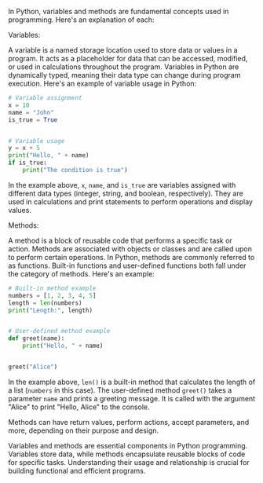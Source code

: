 In Python, variables and methods are fundamental concepts used in programming. Here's an explanation of each:

Variables:

A variable is a named storage location used to store data or values in a program. It acts as a placeholder for data that can be accessed, modified, or used in calculations throughout the program. Variables in Python are dynamically typed, meaning their data type can change during program execution. Here's an example of variable usage in Python:

```python
# Variable assignment
x = 10
name = "John"
is_true = True


# Variable usage
y = x + 5
print("Hello, " + name)
if is_true:
    print("The condition is true")
```

In the example above, `x`, `name`, and `is_true` are variables assigned with different data types (integer, string, and boolean, respectively). They are used in calculations and print statements to perform operations and display values.

Methods:

A method is a block of reusable code that performs a specific task or action. Methods are associated with objects or classes and are called upon to perform certain operations. In Python, methods are commonly referred to as functions. Built-in functions and user-defined functions both fall under the category of methods. Here's an example:

```python
# Built-in method example
numbers = [1, 2, 3, 4, 5]
length = len(numbers)
print("Length:", length)


# User-defined method example
def greet(name):
    print("Hello, " + name)


greet("Alice")
```
In the example above, `len()` is a built-in method that calculates the length of a list (`numbers` in this case). The user-defined method `greet()` takes a parameter `name` and prints a greeting message. It is called with the argument "Alice" to print "Hello, Alice" to the console.

Methods can have return values, perform actions, accept parameters, and more, depending on their purpose and design.

Variables and methods are essential components in Python programming. Variables store data, while methods encapsulate reusable blocks of code for specific tasks. Understanding their usage and relationship is crucial for building functional and efficient programs.

